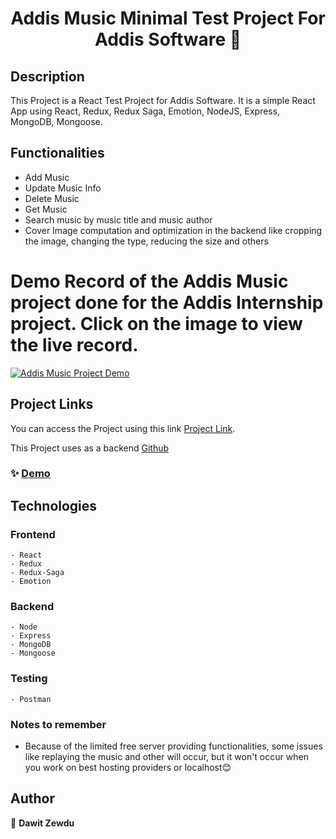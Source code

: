 <h1 align="center">Addis Music Minimal Test Project For Addis Software 👋</h1>

## Description

This Project is a React Test Project for Addis Software. It is a simple React App using React, Redux, Redux Saga, Emotion, NodeJS, Express, MongoDB, Mongoose.

## Functionalities

- Add Music
- Update Music Info
- Delete Music
- Get Music
- Search music by music title and music author
- Cover Image computation and optimization in the backend like cropping the image, changing the type, reducing the size and others

# Demo Record of the Addis Music project done for the Addis Internship project. Click on the image to view the live record.

[![Addis Music Project Demo](https://github.com/dawit2123/Addis-Software-Internship-Test-Project/blob/main/thumbnail.png)](https://www.youtube.com/watch?v=Ax3iQdo81f0)

## Project Links

You can access the Project using this link [Project Link](https://addis-music-web-app.onrender.com/).

This Project uses as a backend [Github](https://github.com/dawit2123/Addis-Software-Internship-Test-Project)

### ✨ [Demo](https://addis-music-web-app.onrender.com/)

## Technologies

### Frontend

    - React
    - Redux
    - Redux-Saga
    - Emotion

### Backend

    - Node
    - Express
    - MongoDB
    - Mongoose

### Testing

    - Postman

### Notes to remember

- Because of the limited free server providing functionalities, some issues like replaying the music and other will occur, but it won't occur when you work on best hosting providers or localhost😊

## Author

👤 **Dawit Zewdu**
